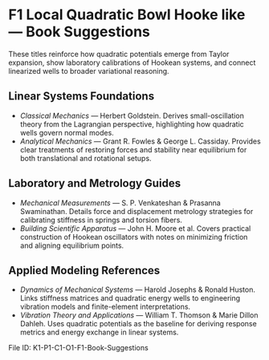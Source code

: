 # F1 Local Quadratic Bowl Hooke like — Book Suggestions

These titles reinforce how quadratic potentials emerge from Taylor expansion, show laboratory calibrations of Hookean systems, and connect linearized wells to broader variational reasoning.

## Linear Systems Foundations
- *Classical Mechanics* — Herbert Goldstein. Derives small-oscillation theory from the Lagrangian perspective, highlighting how quadratic wells govern normal modes.
- *Analytical Mechanics* — Grant R. Fowles & George L. Cassiday. Provides clear treatments of restoring forces and stability near equilibrium for both translational and rotational setups.

## Laboratory and Metrology Guides
- *Mechanical Measurements* — S. P. Venkateshan & Prasanna Swaminathan. Details force and displacement metrology strategies for calibrating stiffness in springs and torsion fibers.
- *Building Scientific Apparatus* — John H. Moore et al. Covers practical construction of Hookean oscillators with notes on minimizing friction and aligning equilibrium points.

## Applied Modeling References
- *Dynamics of Mechanical Systems* — Harold Josephs & Ronald Huston. Links stiffness matrices and quadratic energy wells to engineering vibration models and finite-element interpretations.
- *Vibration Theory and Applications* — William T. Thomson & Marie Dillon Dahleh. Uses quadratic potentials as the baseline for deriving response metrics and energy exchange in linear systems.

File ID: K1-P1-C1-O1-F1-Book-Suggestions
